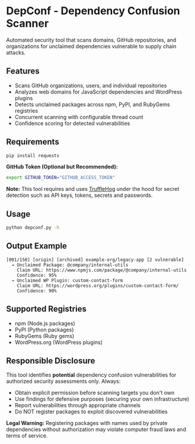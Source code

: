 # DepConf - Dependency Confusion Scanner

Automated security tool that scans domains, GitHub repositories, and organizations for unclaimed dependencies vulnerable to supply chain attacks.

## Features

-   Scans GitHub organizations, users, and individual repositories
-   Analyzes web domains for JavaScript dependencies and WordPress plugins
-   Detects unclaimed packages across npm, PyPI, and RubyGems registries
-   Concurrent scanning with configurable thread count
-   Confidence scoring for detected vulnerabilities

## Requirements

```bash
pip install requests
```

**GitHub Token (Optional but Recommended):**

```bash
export GITHUB_TOKEN="GITHUB_ACCESS_TOKEN"
```

**Note:** This tool requires and uses [TruffleHog](https://github.com/trufflesecurity/trufflehog) under the hood for secret detection such as API keys, tokens, secrets and passwords.

## Usage

```bash
python depconf.py -h
```

## Output Example

```
[001/150] [origin] [archived] example-org/legacy-app [2 vulnerable]
  → Unclaimed Package: @company/internal-utils
    Claim URL: https://www.npmjs.com/package/@company/internal-utils
    Confidence: 95%
  → Unclaimed WP Plugin: custom-contact-form
    Claim URL: https://wordpress.org/plugins/custom-contact-form/
    Confidence: 90%
```

## Supported Registries

-   npm (Node.js packages)
-   PyPI (Python packages)
-   RubyGems (Ruby gems)
-   WordPress.org (WordPress plugins)

## Responsible Disclosure

This tool identifies **potential** dependency confusion vulnerabilities for authorized security assessments only. Always:

-   Obtain explicit permission before scanning targets you don't own
-   Use findings for defensive purposes (securing your own infrastructure)
-   Report vulnerabilities through appropriate channels
-   Do NOT register packages to exploit discovered vulnerabilities

**Legal Warning:** Registering packages with names used by private dependencies without authorization may violate computer fraud laws and terms of service.
